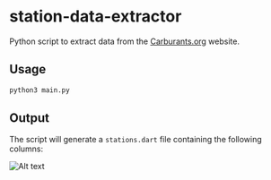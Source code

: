 # station-data-extractor

Python script to extract data from the [Carburants.org](https://www.carburants.org) website.

## Usage

```bash
python3 main.py
```

## Output

The script will generate a `stations.dart` file containing the following columns:

![Alt text]("assets/pythonscript.png"?raw=true "Title")

